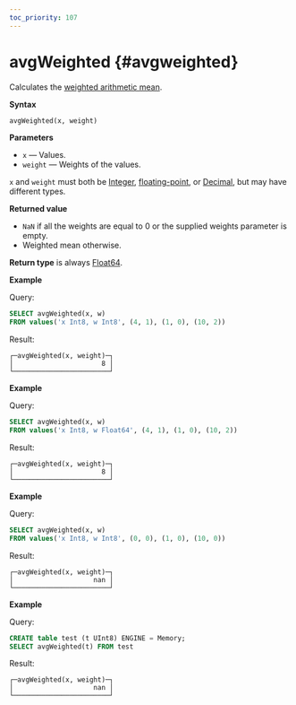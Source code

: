 ```yaml
---
toc_priority: 107
---
```


# avgWeighted {#avgweighted}

Calculates the [weighted arithmetic mean](https://en.wikipedia.org/wiki/Weighted_arithmetic_mean).

**Syntax**

``` sql
avgWeighted(x, weight)
```

**Parameters**

-   `x` — Values.
-   `weight` — Weights of the values.

`x` and `weight` must both be
[Integer](../../../sql-reference/data-types/int-uint.md),
[floating-point](../../../sql-reference/data-types/float.md), or 
[Decimal](../../../sql-reference/data-types/decimal.md),
but may have different types.

**Returned value**

-   `NaN` if all the weights are equal to 0 or the supplied weights parameter is empty.
-   Weighted mean otherwise.

**Return type** is always [Float64](../../../sql-reference/data-types/float.md).

**Example**

Query:

``` sql
SELECT avgWeighted(x, w)
FROM values('x Int8, w Int8', (4, 1), (1, 0), (10, 2))
```

Result:

``` text
┌─avgWeighted(x, weight)─┐
│                      8 │
└────────────────────────┘
```

**Example**

Query:

``` sql
SELECT avgWeighted(x, w)
FROM values('x Int8, w Float64', (4, 1), (1, 0), (10, 2))
```

Result:

``` text
┌─avgWeighted(x, weight)─┐
│                      8 │
└────────────────────────┘
```

**Example**

Query:

``` sql
SELECT avgWeighted(x, w)
FROM values('x Int8, w Int8', (0, 0), (1, 0), (10, 0))
```

Result:

``` text
┌─avgWeighted(x, weight)─┐
│                    nan │
└────────────────────────┘
```

**Example**

Query:

``` sql
CREATE table test (t UInt8) ENGINE = Memory;
SELECT avgWeighted(t) FROM test
```

Result:

``` text
┌─avgWeighted(x, weight)─┐
│                    nan │
└────────────────────────┘
```
